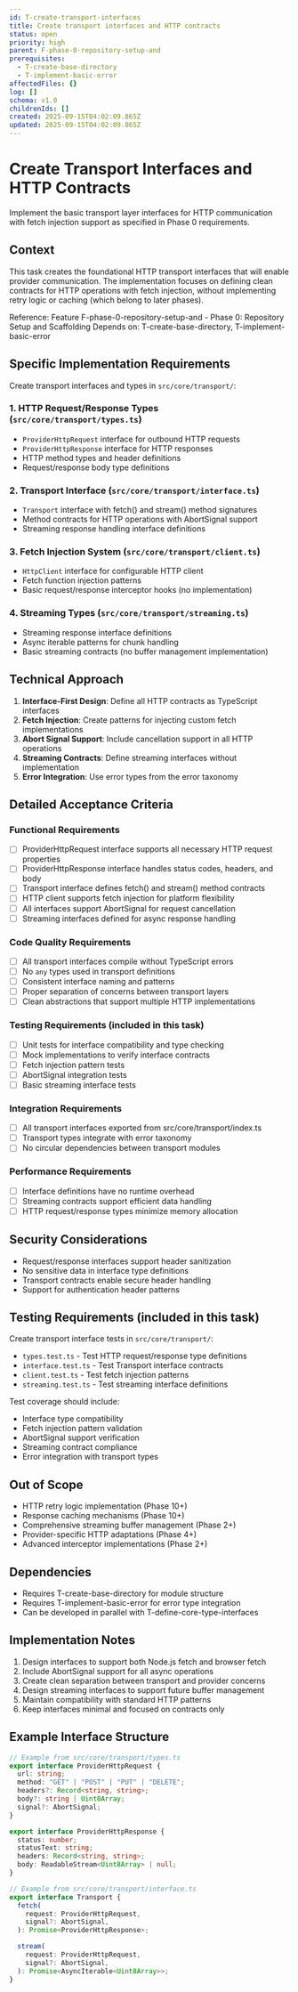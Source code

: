 ```yaml
---
id: T-create-transport-interfaces
title: Create transport interfaces and HTTP contracts
status: open
priority: high
parent: F-phase-0-repository-setup-and
prerequisites:
  - T-create-base-directory
  - T-implement-basic-error
affectedFiles: {}
log: []
schema: v1.0
childrenIds: []
created: 2025-09-15T04:02:09.865Z
updated: 2025-09-15T04:02:09.865Z
---
```


# Create Transport Interfaces and HTTP Contracts

Implement the basic transport layer interfaces for HTTP communication with fetch injection support as specified in Phase 0 requirements.

## Context

This task creates the foundational HTTP transport interfaces that will enable provider communication. The implementation focuses on defining clean contracts for HTTP operations with fetch injection, without implementing retry logic or caching (which belong to later phases).

Reference: Feature F-phase-0-repository-setup-and - Phase 0: Repository Setup and Scaffolding
Depends on: T-create-base-directory, T-implement-basic-error

## Specific Implementation Requirements

Create transport interfaces and types in `src/core/transport/`:

### 1. HTTP Request/Response Types (`src/core/transport/types.ts`)

- `ProviderHttpRequest` interface for outbound HTTP requests
- `ProviderHttpResponse` interface for HTTP responses
- HTTP method types and header definitions
- Request/response body type definitions

### 2. Transport Interface (`src/core/transport/interface.ts`)

- `Transport` interface with fetch() and stream() method signatures
- Method contracts for HTTP operations with AbortSignal support
- Streaming response handling interface definitions

### 3. Fetch Injection System (`src/core/transport/client.ts`)

- `HttpClient` interface for configurable HTTP client
- Fetch function injection patterns
- Basic request/response interceptor hooks (no implementation)

### 4. Streaming Types (`src/core/transport/streaming.ts`)

- Streaming response interface definitions
- Async iterable patterns for chunk handling
- Basic streaming contracts (no buffer management implementation)

## Technical Approach

1. **Interface-First Design**: Define all HTTP contracts as TypeScript interfaces
2. **Fetch Injection**: Create patterns for injecting custom fetch implementations
3. **Abort Signal Support**: Include cancellation support in all HTTP operations
4. **Streaming Contracts**: Define streaming interfaces without implementation
5. **Error Integration**: Use error types from the error taxonomy

## Detailed Acceptance Criteria

### Functional Requirements

- [ ] ProviderHttpRequest interface supports all necessary HTTP request properties
- [ ] ProviderHttpResponse interface handles status codes, headers, and body
- [ ] Transport interface defines fetch() and stream() method contracts
- [ ] HTTP client supports fetch injection for platform flexibility
- [ ] All interfaces support AbortSignal for request cancellation
- [ ] Streaming interfaces defined for async response handling

### Code Quality Requirements

- [ ] All transport interfaces compile without TypeScript errors
- [ ] No `any` types used in transport definitions
- [ ] Consistent interface naming and patterns
- [ ] Proper separation of concerns between transport layers
- [ ] Clean abstractions that support multiple HTTP implementations

### Testing Requirements (included in this task)

- [ ] Unit tests for interface compatibility and type checking
- [ ] Mock implementations to verify interface contracts
- [ ] Fetch injection pattern tests
- [ ] AbortSignal integration tests
- [ ] Basic streaming interface tests

### Integration Requirements

- [ ] All transport interfaces exported from src/core/transport/index.ts
- [ ] Transport types integrate with error taxonomy
- [ ] No circular dependencies between transport modules

### Performance Requirements

- [ ] Interface definitions have no runtime overhead
- [ ] Streaming contracts support efficient data handling
- [ ] HTTP request/response types minimize memory allocation

## Security Considerations

- Request/response interfaces support header sanitization
- No sensitive data in interface type definitions
- Transport contracts enable secure header handling
- Support for authentication header patterns

## Testing Requirements (included in this task)

Create transport interface tests in `src/core/transport/`:

- `types.test.ts` - Test HTTP request/response type definitions
- `interface.test.ts` - Test Transport interface contracts
- `client.test.ts` - Test fetch injection patterns
- `streaming.test.ts` - Test streaming interface definitions

Test coverage should include:

- Interface type compatibility
- Fetch injection pattern validation
- AbortSignal support verification
- Streaming contract compliance
- Error integration with transport types

## Out of Scope

- HTTP retry logic implementation (Phase 10+)
- Response caching mechanisms (Phase 10+)
- Comprehensive streaming buffer management (Phase 2+)
- Provider-specific HTTP adaptations (Phase 4+)
- Advanced interceptor implementations (Phase 2+)

## Dependencies

- Requires T-create-base-directory for module structure
- Requires T-implement-basic-error for error type integration
- Can be developed in parallel with T-define-core-type-interfaces

## Implementation Notes

1. Design interfaces to support both Node.js fetch and browser fetch
2. Include AbortSignal support for all async operations
3. Create clean separation between transport and provider concerns
4. Design streaming interfaces to support future buffer management
5. Maintain compatibility with standard HTTP patterns
6. Keep interfaces minimal and focused on contracts only

## Example Interface Structure

```typescript
// Example from src/core/transport/types.ts
export interface ProviderHttpRequest {
  url: string;
  method: "GET" | "POST" | "PUT" | "DELETE";
  headers?: Record<string, string>;
  body?: string | Uint8Array;
  signal?: AbortSignal;
}

export interface ProviderHttpResponse {
  status: number;
  statusText: string;
  headers: Record<string, string>;
  body: ReadableStream<Uint8Array> | null;
}

// Example from src/core/transport/interface.ts
export interface Transport {
  fetch(
    request: ProviderHttpRequest,
    signal?: AbortSignal,
  ): Promise<ProviderHttpResponse>;

  stream(
    request: ProviderHttpRequest,
    signal?: AbortSignal,
  ): Promise<AsyncIterable<Uint8Array>>;
}
```
